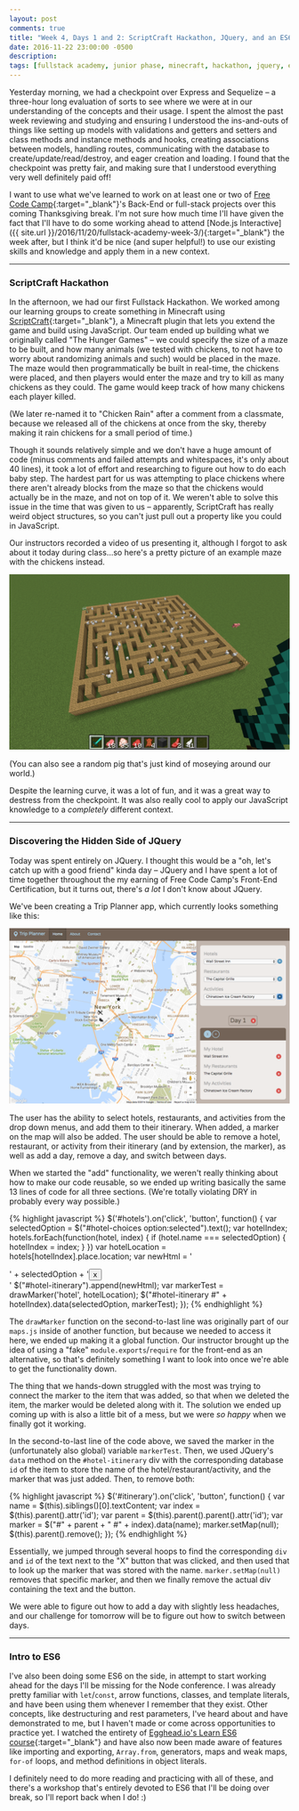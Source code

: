 ```yaml
---
layout: post
comments: true
title: "Week 4, Days 1 and 2: ScriptCraft Hackathon, JQuery, and an ES6 Intro"
date: 2016-11-22 23:00:00 -0500
description:
tags: [fullstack academy, junior phase, minecraft, hackathon, jquery, es6]
---
```


Yesterday morning, we had a checkpoint over Express and Sequelize – a three-hour long evaluation of sorts to see where we were at in our understanding of the concepts and their usage. I spent the almost the past week reviewing and studying and ensuring I understood the ins-and-outs of things like setting up models with validations and getters and setters and class methods and instance methods and hooks, creating associations between models, handling routes, communicating with the database to create/update/read/destroy, and eager creation and loading. I found that the checkpoint was pretty fair, and making sure that I understood everything very well definitely paid off!

I want to use what we've learned to work on at least one or two of [Free Code Camp](https://www.freecodecamp.com){:target="_blank"}'s Back-End or full-stack projects over this coming Thanksgiving break. I'm not sure how much time I'll have given the fact that I'll have to do some working ahead to attend [Node.js Interactive]({{ site.url }}/2016/11/20/fullstack-academy-week-3/){:target="_blank"} the week after, but I think it'd be nice (and super helpful!) to use our existing skills and knowledge and apply them in a new context.

---

### ScriptCraft Hackathon

In the afternoon, we had our first Fullstack Hackathon. We worked among our learning groups to create something in Minecraft using [ScriptCraft](http://scriptcraftjs.org){:target="_blank"}, a Minecraft plugin that lets you extend the game and build using JavaScript. Our team ended up building what we originally called "The Hunger Games" – we could specify the size of a maze to be built, and how many animals (we tested with chickens, to not have to worry about randomizing animals and such) would be placed in the maze. The maze would then programmatically be built in real-time, the chickens were placed, and then players would enter the maze and try to kill as many chickens as they could. The game would keep track of how many chickens each player killed.

(We later re-named it to "Chicken Rain" after a comment from a classmate, because we released all of the chickens at once from the sky, thereby making it rain chickens for a small period of time.)

Though it sounds relatively simple and we don't have a huge amount of code (minus comments and failed attempts and whitespaces, it's only about 40 lines), it took a lot of effort and researching to figure out how to do each baby step. The hardest part for us was attempting to place chickens where there aren't already blocks from the maze so that the chickens would actually be in the maze, and not on top of it. We weren't able to solve this issue in the time that was given to us – apparently, ScriptCraft has really weird object structures, so you can't just pull out a property like you could in JavaScript.

Our instructors recorded a video of us presenting it, although I forgot to ask about it today during class...so here's a pretty picture of an example maze with the chickens instead.

<img src="/images/posts/2016-11/scriptcraft-hackathon-game.png" class="center-img" alt="ScriptCraft Hackathon Game"/>

(You can also see a random pig that's just kind of moseying around our world.)

Despite the learning curve, it was a lot of fun, and it was a great way to destress from the checkpoint. It was also really cool to apply our JavaScript knowledge to a *completely* different context.

---

### Discovering the Hidden Side of JQuery

Today was spent entirely on JQuery. I thought this would be a "oh, let's catch up with a good friend" kinda day – JQuery and I have spent a lot of time together throughout the my earning of Free Code Camp's Front-End Certification, but it turns out, there's *a lot* I don't know about JQuery.

We've been creating a Trip Planner app, which currently looks something like this:

<img src="/images/posts/2016-11/trip-planner-app-jquery.png" class="center-img" alt="Trip Planner App"/>

The user has the ability to select hotels, restaurants, and activities from the drop down menus, and add them to their itinerary. When added, a marker on the map will also be added. The user should be able to remove a hotel, restaurant, or activity from their itinerary (and by extension, the marker), as well as add a day, remove a day, and switch between days.

When we started the "add" functionality, we weren't really thinking about how to make our code reusable, so we ended up writing basically the same 13 lines of code for all three sections. (We're totally violating DRY in probably every way possible.)

{% highlight javascript %}
$('#hotels').on('click', 'button', function() {
  var selectedOption = $("#hotel-choices option:selected").text();
  var hotelIndex;
  hotels.forEach(function(hotel, index) {
    if (hotel.name === selectedOption) {
      hotelIndex = index;
    }
  })
  var hotelLocation = hotels[hotelIndex].place.location;
  var newHtml = '<div id=' + hotelIndex + ' class="itinerary-item"><span class="title">' + selectedOption + '</span><button class="btn btn-xs btn-danger remove btn-circle">x</button></div>'
  $("#hotel-itinerary").append(newHtml);
  var markerTest = drawMarker('hotel', hotelLocation);
  $("#hotel-itinerary #" + hotelIndex).data(selectedOption, markerTest);
});
{% endhighlight %}

The `drawMarker` function on the second-to-last line was originally part of our `maps.js` inside of another function, but because we needed to access it here, we ended up making it a global function. Our instructor brought up the idea of using a "fake" `module.exports`/`require` for the front-end as an alternative, so that's definitely something I want to look into once we're able to get the functionality down.

The thing that we hands-down struggled with the most was trying to connect the marker to the item that was added, so that when we deleted the item, the marker would be deleted along with it. The solution we ended up coming up with is also a little bit of a mess, but we were *so happy* when we finally got it working.

In the second-to-last line of the code above, we saved the marker in the (unfortunately also global) variable `markerTest`. Then, we used JQuery's `data` method on the `#hotel-itinerary` div with the corresponding database `id` of the item to store the name of the hotel/restaurant/activity, and the marker that was just added. Then, to remove both:

{% highlight javascript %}
$('#itinerary').on('click', 'button', function() {
  var name = $(this).siblings()[0].textContent;
  var index = $(this).parent().attr('id');
  var parent = $(this).parent().parent().attr('id');
  var marker = $("#" + parent + " #" + index).data(name);
  marker.setMap(null);
  $(this).parent().remove();
});
{% endhighlight %}

Essentially, we jumped through several hoops to find the corresponding `div` and `id` of the text next to the "X" button that was clicked, and then used that to look up the marker that was stored with the name. `marker.setMap(null)` removes that specific marker, and then we finally remove the actual div containing the text and the button.

We were able to figure out how to add a day with slightly less headaches, and our challenge for tomorrow will be to figure out how to switch between days.

---

### Intro to ES6

I've also been doing some ES6 on the side, in attempt to start working ahead for the days I'll be missing for the Node conference. I was already pretty familiar with `let`/`const`, arrow functions, classes, and template literals, and have been using them whenever I remember that they exist. Other concepts, like destructuring and rest parameters, I've heard about and have demonstrated to me, but I haven't made or come across opportunities to practice yet. I watched the entirety of [Egghead.io's Learn ES6 course](https://egghead.io/courses/learn-es6-ecmascript-2015){:target="_blank"} and have also now been made aware of features like importing and exporting, `Array.from`, generators, maps and weak maps, `for-of` loops, and method definitions in object literals.

I definitely need to do more reading and practicing with all of these, and there's a workshop that's entirely devoted to ES6 that I'll be doing over break, so I'll report back when I do! :)
